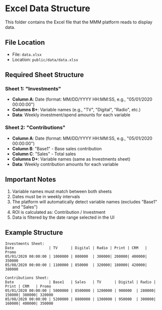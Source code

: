 # Excel Data Structure

This folder contains the Excel file that the MMM platform reads to display data.

## File Location
- File: `data.xlsx`
- Location: `public/data/data.xlsx`

## Required Sheet Structure

### Sheet 1: "Investments"
- **Column A**: Date (format: MM/DD/YYYY HH:MM:SS, e.g., "05/01/2020 00:00:00")
- **Columns B+**: Variable names (e.g., "TV", "Digital", "Radio", etc.)
- **Data**: Weekly investment/spend amounts for each variable

### Sheet 2: "Contributions" 
- **Column A**: Date (format: MM/DD/YYYY HH:MM:SS, e.g., "05/01/2020 00:00:00")
- **Column B**: "Base1" - Base sales contribution
- **Column C**: "Sales" - Total sales
- **Columns D+**: Variable names (same as Investments sheet)
- **Data**: Weekly contribution amounts for each variable

## Important Notes
1. Variable names must match between both sheets
2. Dates must be in weekly intervals
3. The platform will automatically detect variable names (excludes "Base1" and "Sales")
4. ROI is calculated as: Contribution / Investment
5. Data is filtered by the date range selected in the UI

## Example Structure
```
Investments Sheet:
Date                | TV      | Digital | Radio | Print | CRM   | Promo
05/01/2020 00:00:00 | 1000000 | 800000  | 300000| 200000| 400000| 350000
05/08/2020 00:00:00 | 1100000 | 850000  | 320000| 180000| 420000| 380000

Contributions Sheet:
Date                | Base1   | Sales   | TV      | Digital | Radio | Print | CRM   | Promo
05/01/2020 00:00:00 | 5000000 | 8500000 | 1200000 | 900000  | 280000| 150000| 380000| 320000
05/08/2020 00:00:00 | 5200000 | 8800000 | 1300000 | 950000  | 300000| 160000| 400000| 350000
```
